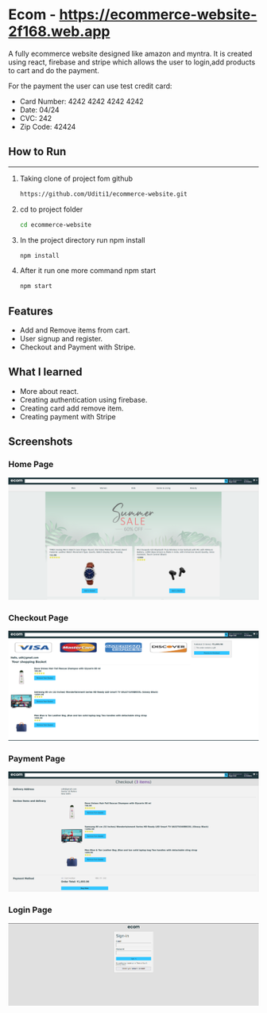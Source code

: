 # Ecom - https://ecommerce-website-2f168.web.app

A fully ecommerce website designed like amazon and myntra. It is created using react, firebase and stripe which allows the user to login,add products to cart and do the payment.

For the payment the user can use test credit card:

* Card Number: 4242 4242 4242 4242
* Date: 04/24
* CVC: 242
* Zip Code: 42424

## How to Run
---
1. Taking clone of project fom github

   ```bash
   https://github.com/Uditi1/ecommerce-website.git
   ```

2. cd to project folder
   
   ```bash
   cd ecommerce-website
   ```

3. In the project directory run npm install
   
   ```bash
   npm install
   ```

4. After it run one more command npm start
   
   ```bash
   npm start
   ```

## Features

* Add and Remove items from cart.
* User signup and register.
* Checkout and Payment with Stripe.
  
## What I learned

* More about react.
* Creating authentication using firebase.
* Creating card add remove item.
* Creating payment with Stripe

## Screenshots

### Home Page

<img src="./Readme/Home.png" >

### Checkout Page

<img src="./Readme/Checkout.png" >

### Payment Page

<img src="./Readme/Payment.png" >

### Login Page

<img src="./Readme/login.png" >



